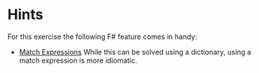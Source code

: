 # Hints
For this exercise the following F# feature comes in handy:
- [Match Expressions](https://fsharpforfunandprofit.com/posts/match-expression/) While this can be solved using a dictionary, using a match expression is more idiomatic.